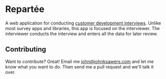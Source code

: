 Repart&eacute;e
=============

A web application for conducting [customer development interviews](http://giffconstable.com/2011/07/12-tips-for-customer-development-interviews-revised/). Unlike most survey apps and libraries, this app is focused
on the interviewer. The interviewer conducts the interview and enters all the data for later review.

Contributing
------------

Want to contribute? Great! Email me john@johnksawers.com and let me know what you want to do. Then send me a pull
request and we'll talk it over.